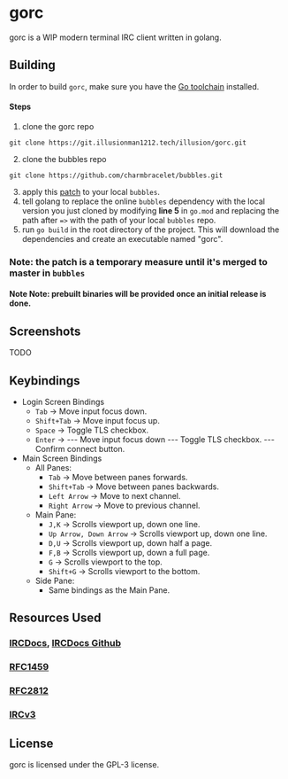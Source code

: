 # gorc
gorc is a WIP modern terminal IRC client written in golang.

## Building
In order to build `gorc`, make sure you have the [Go toolchain](https://go.dev/) installed.

#### Steps
1. clone the gorc repo
```
git clone https://git.illusionman1212.tech/illusion/gorc.git
```
2. clone the bubbles repo
```
git clone https://github.com/charmbracelet/bubbles.git
```
3. apply this [patch](https://github.com/charmbracelet/bubbles/pull/87) to your local `bubbles`.
4. tell golang to replace the online `bubbles` dependency with the local version you just cloned by modifying **line 5** in `go.mod` and replacing the path after `=>` with the path of your local `bubbles` repo.
5. run `go build` in the root directory of the project.
This will download the dependencies and create an executable named "gorc".

### Note: the patch is a temporary measure until it's merged to master in `bubbles`
#### Note Note: prebuilt binaries will be provided once an initial release is done.

## Screenshots
TODO

## Keybindings
- Login Screen Bindings
	- `Tab` -> Move input focus down.
	- `Shift+Tab` -> Move input focus up.
	- `Space` -> Toggle TLS checkbox.
	- `Enter` -> 
		--- Move input focus down 
		--- Toggle TLS checkbox.
		--- Confirm connect button.
- Main Screen Bindings
	- All Panes:
		- `Tab` -> Move between panes forwards.
		- `Shift+Tab` -> Move between panes backwards.
		- `Left Arrow` -> Move to next channel.
		- `Right Arrow` -> Move to previous channel.
	- Main Pane:
		- `J,K` -> Scrolls viewport up, down one line.
		- `Up Arrow, Down Arrow` -> Scrolls viewport up, down one line.
		- `D,U` -> Scrolls viewport up, down half a page.
		- `F,B` -> Scrolls viewport up, down a full page.
		- `G` -> Scrolls viewport to the top.
		- `Shift+G` -> Scrolls viewport to the bottom.
	- Side Pane:
		- Same bindings as the Main Pane.

## Resources Used
### [IRCDocs](https://modern.ircdocs.horse/about.html), [IRCDocs Github](https://github.com/ircdocs/modern-irc)
### [RFC1459](https://datatracker.ietf.org/doc/html/rfc1459)
### [RFC2812](https://datatracker.ietf.org/doc/html/rfc2812)
### [IRCv3](https://ircv3.net/)

## License
gorc is licensed under the GPL-3 license.

